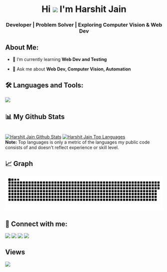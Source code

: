
  <h1 align="center">Hi <img src="https://raw.githubusercontent.com/MartinHeinz/MartinHeinz/master/wave.gif" width="30px"> I'm <b>Harshit Jain</b></h1>
  <h3 align="center"><b> Developer | Problem Solver | Exploring Computer Vision & Web Dev</b></h3> 

## About Me:
- 🔭 I’m currently learning **Web Dev and Testing**

- 💬 Ask me about **Web Dev, Computer Vision, Automation**

## 🛠️ Languages and Tools:
<p>
  <a href="https://skillicons.dev">
    <img src="https://skillicons.dev/icons?i=python,java,c,powershell,html,css,javascript,react,angular,nodejs,django,mysql,mongodb,git,github,gitlab,githubactions,docker,linux,ubuntu,vscode,aws,photoshop,premiere,figma,opencv,sklearn,discordbots,tailwind,bootstrap,postman,vscode,pycharm,windows"/>
  </a>
</p>
</div>

## 📊 My Github Stats

   <br/>
<a href="https://github.com/harshit28j/github-readme-stats"><img alt="Harshit Jain Github Stats" src="https://github-readme-stats-peach-iota.vercel.app/api?username=harshit28j&include_all_commits=true&theme=react&hide_border=true&bg_color=0D1117" /></a>
<a href="https://github.com/harshit28j/github-readme-stats"><img alt="Harshit Jain Top Languages" src="https://github-readme-stats-peach-iota.vercel.app/api/top-langs/?username=harshit28j&langs_count=20&include_all_commits=true&layout=compact&theme=react&hide_border=true&bg_color=0D1117" /></a>
  <br/>
  <b>Note:</b> Top languages is only a metric of the languages my public code consists of and doesn't reflect experience or skill level.

## 📈 Graph
<p align="left">
   <img src="https://github.com/killshotxd/svgIcons/blob/main/github-contribution-grid-snake.svg" alt="snake">
</p>

## 📧 Connect with me:
<p align="left">
<a href = "https://www.linkedin.com/in/harshitpy/" target="_main"><img src="https://img.icons8.com/fluent/48/000000/linkedin.png"/></a>
<a href = "https://twitter.com/harshit_py"><img src="https://img.icons8.com/fluent/48/000000/twitter.png"/></a>
<a href = "https://www.instagram.com/this_is_harshit_jain"><img src="https://img.icons8.com/fluent/48/000000/instagram-new.png"/></a>
<a href = "https://www.youtube.com/channel/UCCjdXFKa_bzIrlwjuZP39YA"><img src="https://img.icons8.com/color/48/000000/youtube-play.png"/></a>
</p>

## Views
<a href="https://github.com/Meghna-DAS/github-profile-views-counter">
    <img src="https://komarev.com/ghpvc/?username=harshit28j">
</a>
